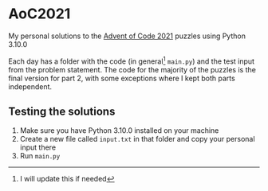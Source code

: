 # AoC2021

My personal solutions to the [Advent of Code 2021](https://adventofcode.com/2021/) puzzles using Python 3.10.0

Each day has a folder with the code (in general[^1] `main.py`) and the test input from the problem statement.
The code for the majority of the puzzles is the final version for part 2, with some exceptions where I kept both parts independent.

## Testing the solutions

1. Make sure you have Python 3.10.0 installed on your machine
2. Create a new file called `input.txt` in that folder and copy your personal input there
3. Run `main.py`

[^1]: I will update this if needed
